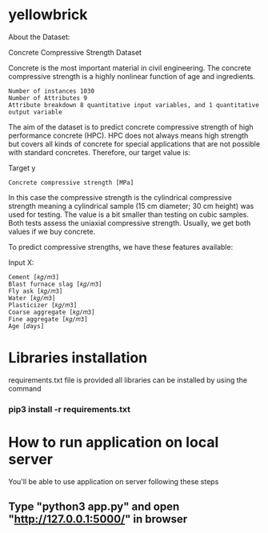 # yellowbrick

About the Dataset:

Concrete Compressive Strength Dataset

Concrete is the most important material in civil engineering. The concrete compressive strength is a highly nonlinear function of age and ingredients.

    Number of instances 1030
    Number of Attributes 9
    Attribute breakdown 8 quantitative input variables, and 1 quantitative output variable

The aim of the dataset is to predict concrete compressive strength of high performance concrete (HPC). HPC does not always means high strength but covers all kinds of concrete for special applications that are not possible with standard concretes. Therefore, our target value is:

Target y

    Concrete compressive strength [MPa]

In this case the compressive strength is the cylindrical compressive strength meaning a cylindrical sample (15 cm diameter; 30 cm height) was used for testing. The value is a bit smaller than testing on cubic samples. Both tests assess the uniaxial compressive strength. Usually, we get both values if we buy concrete.

To predict compressive strengths, we have these features available:

Input X:

    Cement [𝑘𝑔/𝑚3]
    Blast furnace slag [𝑘𝑔/𝑚3]
    Fly ask [𝑘𝑔/𝑚3]
    Water [𝑘𝑔/𝑚3]
    Plasticizer [𝑘𝑔/𝑚3]
    Coarse aggregate [𝑘𝑔/𝑚3]
    Fine aggregate [𝑘𝑔/𝑚3]
    Age [𝑑ays]






# Libraries installation
 requirements.txt file is provided
 all libraries can be installed by using the command
 
### pip3 install -r requirements.txt







# How to run application on local server
   
   You'll be able to use application on server following these steps
   
##   Type  "python3 app.py" and open "http://127.0.0.1:5000/" in browser 







